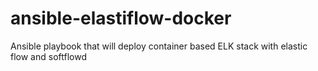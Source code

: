 # ansible-elastiflow-docker
Ansible playbook that will deploy container based ELK stack with elastic flow and softflowd
